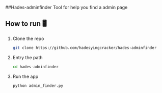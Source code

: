 ##Hades-adminfinder
Tool for help you find a admin page

## How to run 🖥️️
1. Clone the repo
   ```sh
   git clone https://github.com/hadesyingcracker/hades-adminfinder
   ```
2. Entry the path
   ```sh
   cd hades-adminfinder
   ```
3. Run the app
   ```sh
   python admin_finder.py
   ```



